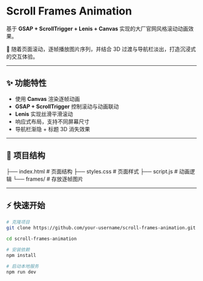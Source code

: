 # Scroll Frames Animation

基于 **GSAP + ScrollTrigger + Lenis + Canvas** 实现的大厂官网风格滚动动画效果。

🚀 随着页面滚动，逐帧播放图片序列，并结合 3D 过渡与导航栏淡出，打造沉浸式的交互体验。

---

## ✨ 功能特性
- 使用 **Canvas** 渲染逐帧动画
- **GSAP + ScrollTrigger** 控制滚动与动画联动
- **Lenis** 实现丝滑平滑滚动
- 响应式布局，支持不同屏幕尺寸
- 导航栏渐隐 + 标题 3D 消失效果

---

## 📂 项目结构
├── index.html # 页面结构
├── styles.css # 页面样式
├── script.js # 动画逻辑
└── frames/ # 存放逐帧图片



---

## ⚡ 快速开始

```bash
# 克隆项目
git clone https://github.com/your-username/scroll-frames-animation.git

cd scroll-frames-animation

# 安装依赖
npm install

# 启动本地服务
npm run dev
